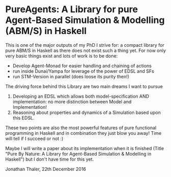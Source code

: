 # PureAgents: A Library for pure Agent-Based Simulation & Modelling (ABM/S) in Haskell

This is one of the major outputs of my PhD I strive for: a compact library for pure ABM/S in Haskell as there does not exist such a thing yet. For now only very basic things exist and lots of work is to be done:

- Develop Agent-Monad for easier handling and chaining of actions
- run inside Dunai/Yampa for leverage of the power of EDSL and SFs
- run STM-Version in parallel (does loose its purity then!)

The driving force behind this Library are two main dreams I want to pursue 
1. Developing an EDSL which allows both model-specification AND implementation: no more distinction between Model and Implementation!
2. Reasoning about properties and dynamics of a Simulation based upon this EDSL.

These two points are also the most powerful features of pure functional programming in Haskell and in combination they just blow you away! Time will tell if I succeed or not :)

Maybe I will write a paper about its implementation when it is finished (Title "Pure By Nature: A Library for Agent-Based Simulation & Modelling in Haskell") but I don't have time for this yet.

Jonathan Thaler, 22th December 2016
